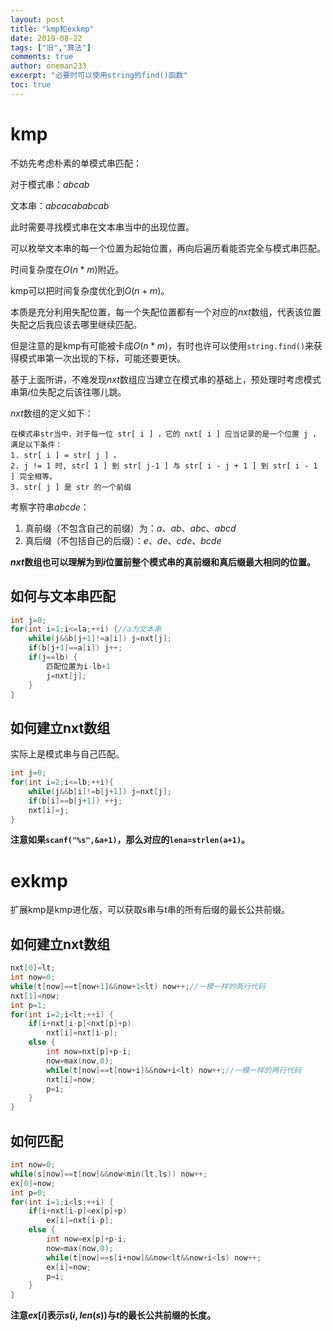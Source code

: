 ```yaml
---
layout: post
title: "kmp和exkmp"
date: 2019-08-22
tags: ["旧","算法"]
comments: true
author: oneman233
excerpt: "必要时可以使用string的find()函数"
toc: true
---
```


# kmp

不妨先考虑朴素的单模式串匹配：

对于模式串：$abcab$

文本串：$abcacababcab$

此时需要寻找模式串在文本串当中的出现位置。

可以枚举文本串的每一个位置为起始位置，再向后遍历看能否完全与模式串匹配。

时间复杂度在$O(n*m)$附近。

kmp可以把时间复杂度优化到$O(n+m)$。

本质是充分利用失配位置，每一个失配位置都有一个对应的$nxt$数组，代表该位置失配之后我应该去哪里继续匹配。

但是注意的是kmp有可能被卡成$O(n*m)$，有时也许可以使用`string.find()`来获得模式串第一次出现的下标，可能还要更快。

基于上面所讲，不难发现$nxt$数组应当建立在模式串的基础上，预处理时考虑模式串第$i$位失配之后该往哪儿跳。

$nxt$数组的定义如下：

    在模式串str当中，对于每一位 str[ i ] ，它的 nxt[ i ] 应当记录的是一个位置 j ，满足以下条件：
    1. str[ i ] = str[ j ] 。
    2. j != 1 时, str[ 1 ] 到 str[ j-1 ] 与 str[ i - j + 1 ] 到 str[ i - 1 ] 完全相等。
    3. str[ j ] 是 str 的一个前缀

考察字符串$abcde$：

1. 真前缀（不包含自己的前缀）为：$a$、$ab$、$abc$、$abcd$
2. 真后缀（不包括自己的后缀）：$e$、$de$、$cde$、$bcde$

**$nxt$数组也可以理解为到$i$位置前整个模式串的真前缀和真后缀最大相同的位置。**

## 如何与文本串匹配

```c++
int j=0;
for(int i=1;i<=la;++i) {//a为文本串
    while(j&&b[j+1]!=a[i]) j=nxt[j];
    if(b[j+1]==a[i]) j++;
    if(j==lb) {
        匹配位置为i-lb+1
        j=nxt[j];
    }
}
```

## 如何建立nxt数组

实际上是模式串与自己匹配。

```c++
int j=0;
for(int i=2;i<=lb;++i){
    while(j&&b[i]!=b[j+1]) j=nxt[j];
    if(b[i]==b[j+1]) ++j;
    nxt[i]=j;
}
```

**注意如果`scanf("%s",&a+1)`，那么对应的`lena=strlen(a+1)`。**

# exkmp

扩展kmp是kmp进化版，可以获取s串与t串的所有后缀的最长公共前缀。

## 如何建立nxt数组

```c++
nxt[0]=lt;
int now=0;
while(t[now]==t[now+1]&&now+1<lt) now++;//一模一样的两行代码
nxt[1]=now;
int p=1;
for(int i=2;i<lt;++i) {
    if(i+nxt[i-p]<nxt[p]+p)
        nxt[i]=nxt[i-p];
    else {
        int now=nxt[p]+p-i;
        now=max(now,0);
        while(t[now]==t[now+i]&&now+i<lt) now++;//一模一样的两行代码
        nxt[i]=now;
        p=i;
    }
}
```

## 如何匹配

```c++
int now=0;
while(s[now]==t[now]&&now<min(lt,ls)) now++;
ex[0]=now;
int p=0;
for(int i=1;i<ls;++i) {
    if(i+nxt[i-p]<ex[p]+p)
        ex[i]=nxt[i-p];
    else {
        int now=ex[p]+p-i;
        now=max(now,0);
        while(t[now]==s[i+now]&&now<lt&&now+i<ls) now++;
        ex[i]=now;
        p=i;
    }
}
```

**注意$ex[i]$表示$s(i,len(s))$与$t$的最长公共前缀的长度。**